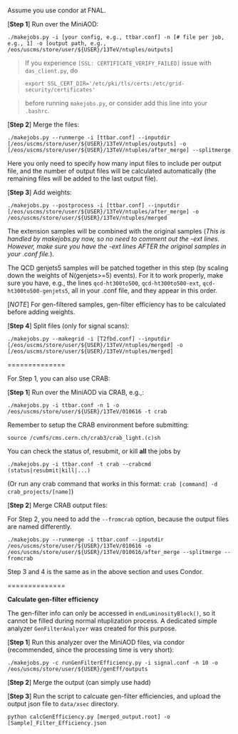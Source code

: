 Assume you use condor at FNAL.

[**Step 1**] Run over the MiniAOD:

`./makejobs.py -i [your config, e.g., ttbar.conf] -n [# file per job, e.g., 1] -o [output path, e.g., /eos/uscms/store/user/${USER}/13TeV/ntuples/outputs]`

> If you experience `[SSL: CERTIFICATE_VERIFY_FAILED]` issue with `das_client.py`, do

> `export SSL_CERT_DIR='/etc/pki/tls/certs:/etc/grid-security/certificates'`

> before running `makejobs.py`, or consider add this line into your `.bashrc`.

[**Step 2**] Merge the files:

`./makejobs.py --runmerge -i [ttbar.conf] --inputdir [/eos/uscms/store/user/${USER}/13TeV/ntuples/outputs] -o [/eos/uscms/store/user/${USER}/13TeV/ntuples/after_merge] --splitmerge`

Here you only need to specify how many input files to include per output file, and the number of output files will be calculated automatically (the remaining files will be added to the last output file).

[**Step 3**] Add weights:

`./makejobs.py --postprocess -i [ttbar.conf] --inputdir [/eos/uscms/store/user/${USER}/13TeV/ntuples/after_merge] -o /eos/uscms/store/user/${USER}/13TeV/ntuples/merged`

The extension samples will be combined with the original samples (*This is handled by makejobs.py now, so no need to comment out the -ext lines. However, make sure you have the -ext lines AFTER the original samples in your .conf file.*). 

The QCD genjets5 samples will be patched together in this step (by scaling down the weights of N(genjets>=5) events). For it to work properly, make sure you have, e.g., the lines `qcd-ht300to500`, `qcd-ht300to500-ext`, `qcd-ht300to500-genjets5`, all in your .conf file, and they appear in this order.

[*NOTE*] For gen-filtered samples, gen-filter efficiency has to be calculated before adding weights.

[**Step 4**] Split files (only for signal scans):

`./makejobs.py --makegrid -i [T2fbd.conf] --inputdir [/eos/uscms/store/user/${USER}/13TeV/ntuples/merged] -o [/eos/uscms/store/user/${USER}/13TeV/ntuples/merged]`


==============

For Step 1, you can also use CRAB:

[**Step 1**] Run over the MiniAOD via CRAB, e.g.,:

`./makejobs.py -i ttbar.conf -n 1 -o /eos/uscms/store/user/${USER}/13TeV/010616 -t crab`

Remember to setup the CRAB environment before submitting:

`source /cvmfs/cms.cern.ch/crab3/crab_light.(c)sh`

You can check the status of, resubmit, or kill **all** the jobs by

`./makejobs.py -i ttbar.conf -t crab --crabcmd (status|resubmit|kill|...)`

(Or run any crab command that works in this format: `crab [command] -d crab_projects/[name]`)

[**Step 2**] Merge CRAB output files:

For Step 2, you need to add the `--fromcrab` option, because the output files are named differently.

`./makejobs.py --runmerge -i ttbar.conf --inputdir /eos/uscms/store/user/${USER}/13TeV/010616 -o /eos/uscms/store/user/${USER}/13TeV/010616/after_merge --splitmerge --fromcrab`

Step 3 and 4 is the same as in the above section and uses Condor.

==============

**Calculate gen-filter efficiency**

The gen-filter info can only be accessed in `endLuminosityBlock()`, so it cannot be filled during normal ntuplization process. A dedicated simple analyzer `GenFilterAnalyzer` was created for this purpose.

[**Step 1**] Run this analyzer over the MiniAOD files, via condor (recommended, since the processing time is very short):

`./makejobs.py -c runGenFilterEfficiency.py -i signal.conf -n 10 -o /eos/uscms/store/user/${USER}/genEff/outputs`

[**Step 2**] Merge the output (can simply use hadd)

[**Step 3**] Run the script to calcuate gen-filter efficiencies, and upload the output json file to `data/xsec` directory.

`python calcGenEfficiency.py [merged_output.root] -o [Sample]_Filter_Efficiency.json`
